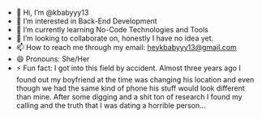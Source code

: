 - 👋 Hi, I’m @kbabyyy13
- 👀 I’m interested in Back-End Development
- 🌱 I’m currently learning No-Code Technologies and Tools
- 💞️ I’m looking to collaborate on, honestly I have no idea yet.
- 📫 How to reach me through my email: heykbabyyy13@gmail.com
- 😄 Pronouns: She/Her
- ⚡ Fun fact: I got into this field by accident. Almost three years ago I found out my boyfriend at the time was
  changing his location and even though we had the same kind of phone his stuff would look different than mine.
  After some digging and a shit ton of research I found my calling and the truth that I was dating a horrible person...

<!---
kbabyyy13/kbabyyy13 is a ✨ special ✨ repository because its `README.md` (this file) appears on your GitHub profile.
You can click the Preview link to take a look at your changes.
--->
